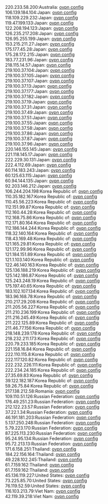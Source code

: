 220.233.58.200:Australia: [ovpn config](vpn/220_233_58_200.ovpn)  
106.139.184.104:Japan: [ovpn config](vpn/106_139_184_104.ovpn)  
118.109.229.232:Japan: [ovpn config](vpn/118_109_229_232.ovpn)  
119.47.199.133:Japan: [ovpn config](vpn/119_47_199_133.ovpn)  
122.208.194.123:Japan: [ovpn config](vpn/122_208_194_123.ovpn)  
126.235.217.208:Japan: [ovpn config](vpn/126_235_217_208.ovpn)  
126.95.255.199:Japan: [ovpn config](vpn/126_95_255_199.ovpn)  
153.215.211.27:Japan: [ovpn config](vpn/153_215_211_27.ovpn)  
175.177.45.28:Japan: [ovpn config](vpn/175_177_45_28.ovpn)  
175.28.172.215:Japan: [ovpn config](vpn/175_28_172_215.ovpn)  
183.77.231.96:Japan: [ovpn config](vpn/183_77_231_96.ovpn)  
218.115.14.57:Japan: [ovpn config](vpn/218_115_14_57.ovpn)  
219.100.37.104:Japan: [ovpn config](vpn/219_100_37_104.ovpn)  
219.100.37.105:Japan: [ovpn config](vpn/219_100_37_105.ovpn)  
219.100.37.107:Japan: [ovpn config](vpn/219_100_37_107.ovpn)  
219.100.37.13:Japan: [ovpn config](vpn/219_100_37_13.ovpn)  
219.100.37.177:Japan: [ovpn config](vpn/219_100_37_177.ovpn)  
219.100.37.182:Japan: [ovpn config](vpn/219_100_37_182.ovpn)  
219.100.37.19:Japan: [ovpn config](vpn/219_100_37_19.ovpn)  
219.100.37.31:Japan: [ovpn config](vpn/219_100_37_31.ovpn)  
219.100.37.49:Japan: [ovpn config](vpn/219_100_37_49.ovpn)  
219.100.37.51:Japan: [ovpn config](vpn/219_100_37_51.ovpn)  
219.100.37.55:Japan: [ovpn config](vpn/219_100_37_55.ovpn)  
219.100.37.58:Japan: [ovpn config](vpn/219_100_37_58.ovpn)  
219.100.37.86:Japan: [ovpn config](vpn/219_100_37_86.ovpn)  
219.100.37.87:Japan: [ovpn config](vpn/219_100_37_87.ovpn)  
219.100.37.96:Japan: [ovpn config](vpn/219_100_37_96.ovpn)  
220.146.155.145:Japan: [ovpn config](vpn/220_146_155_145.ovpn)  
221.118.145.17:Japan: [ovpn config](vpn/221_118_145_17.ovpn)  
222.229.30.131:Japan: [ovpn config](vpn/222_229_30_131.ovpn)  
222.4.112.69:Japan: [ovpn config](vpn/222_4_112_69.ovpn)  
60.114.183.243:Japan: [ovpn config](vpn/60_114_183_243.ovpn)  
60.125.63.115:Japan: [ovpn config](vpn/60_125_63_115.ovpn)  
60.94.144.135:Japan: [ovpn config](vpn/60_94_144_135.ovpn)  
92.203.146.212:Japan: [ovpn config](vpn/92_203_146_212.ovpn)  
106.244.204.198:Korea Republic of: [ovpn config](vpn/106_244_204_198.ovpn)  
110.35.182.167:Korea Republic of: [ovpn config](vpn/110_35_182_167.ovpn)  
110.45.56.223:Korea Republic of: [ovpn config](vpn/110_45_56_223.ovpn)  
112.151.99.87:Korea Republic of: [ovpn config](vpn/112_151_99_87.ovpn)  
112.160.44.28:Korea Republic of: [ovpn config](vpn/112_160_44_28.ovpn)  
112.168.75.86:Korea Republic of: [ovpn config](vpn/112_168_75_86.ovpn)  
112.171.80.164:Korea Republic of: [ovpn config](vpn/112_171_80_164.ovpn)  
112.186.144.244:Korea Republic of: [ovpn config](vpn/112_186_144_244.ovpn)  
118.32.140.164:Korea Republic of: [ovpn config](vpn/118_32_140_164.ovpn)  
118.43.169.48:Korea Republic of: [ovpn config](vpn/118_43_169_48.ovpn)  
121.165.29.81:Korea Republic of: [ovpn config](vpn/121_165_29_81.ovpn)  
121.172.99.96:Korea Republic of: [ovpn config](vpn/121_172_99_96.ovpn)  
121.184.151.89:Korea Republic of: [ovpn config](vpn/121_184_151_89.ovpn)  
121.1.103.140:Korea Republic of: [ovpn config](vpn/121_1_103_140.ovpn)  
122.46.140.163:Korea Republic of: [ovpn config](vpn/122_46_140_163.ovpn)  
125.136.188.219:Korea Republic of: [ovpn config](vpn/125_136_188_219.ovpn)  
125.142.186.87:Korea Republic of: [ovpn config](vpn/125_142_186_87.ovpn)  
125.243.248.19:Korea Republic of: [ovpn config](vpn/125_243_248_19.ovpn)  
175.197.40.65:Korea Republic of: [ovpn config](vpn/175_197_40_65.ovpn)  
183.102.107.134:Korea Republic of: [ovpn config](vpn/183_102_107_134.ovpn)  
183.96.168.78:Korea Republic of: [ovpn config](vpn/183_96_168_78.ovpn)  
210.217.29.208:Korea Republic of: [ovpn config](vpn/210_217_29_208.ovpn)  
211.205.56.227:Korea Republic of: [ovpn config](vpn/211_205_56_227.ovpn)  
211.210.236.199:Korea Republic of: [ovpn config](vpn/211_210_236_199.ovpn)  
211.216.245.49:Korea Republic of: [ovpn config](vpn/211_216_245_49.ovpn)  
211.222.125.89:Korea Republic of: [ovpn config](vpn/211_222_125_89.ovpn)  
211.46.77.156:Korea Republic of: [ovpn config](vpn/211_46_77_156.ovpn)  
218.148.239.178:Korea Republic of: [ovpn config](vpn/218_148_239_178.ovpn)  
218.232.211.173:Korea Republic of: [ovpn config](vpn/218_232_211_173.ovpn)  
220.79.233.185:Korea Republic of: [ovpn config](vpn/220_79_233_185.ovpn)  
221.158.16.84:Korea Republic of: [ovpn config](vpn/221_158_16_84.ovpn)  
222.110.115.8:Korea Republic of: [ovpn config](vpn/222_110_115_8.ovpn)  
222.117.120.82:Korea Republic of: [ovpn config](vpn/222_117_120_82.ovpn)  
222.232.226.111:Korea Republic of: [ovpn config](vpn/222_232_226_111.ovpn)  
222.234.24.185:Korea Republic of: [ovpn config](vpn/222_234_24_185.ovpn)  
27.35.69.83:Korea Republic of: [ovpn config](vpn/27_35_69_83.ovpn)  
39.122.182.187:Korea Republic of: [ovpn config](vpn/39_122_182_187.ovpn)  
59.26.75.84:Korea Republic of: [ovpn config](vpn/59_26_75_84.ovpn)  
217.138.212.58:Romania: [ovpn config](vpn/217_138_212_58.ovpn)  
109.110.51.126:Russian Federation: [ovpn config](vpn/109_110_51_126.ovpn)  
176.49.251.23:Russian Federation: [ovpn config](vpn/176_49_251_23.ovpn)  
212.122.23.57:Russian Federation: [ovpn config](vpn/212_122_23_57.ovpn)  
37.22.1.34:Russian Federation: [ovpn config](vpn/37_22_1_34.ovpn)  
46.191.181.203:Russian Federation: [ovpn config](vpn/46_191_181_203.ovpn)  
5.137.250.248:Russian Federation: [ovpn config](vpn/5_137_250_248.ovpn)  
5.79.223.170:Russian Federation: [ovpn config](vpn/5_79_223_170.ovpn)  
87.225.113.230:Russian Federation: [ovpn config](vpn/87_225_113_230.ovpn)  
95.24.95.134:Russian Federation: [ovpn config](vpn/95_24_95_134.ovpn)  
95.72.213.13:Russian Federation: [ovpn config](vpn/95_72_213_13.ovpn)  
171.6.158.251:Thailand: [ovpn config](vpn/171_6_158_251.ovpn)  
184.22.156.164:Thailand: [ovpn config](vpn/184_22_156_164.ovpn)  
49.228.102.245:Thailand: [ovpn config](vpn/49_228_102_245.ovpn)  
61.7.159.162:Thailand: [ovpn config](vpn/61_7_159_162.ovpn)  
61.7.159.162:Thailand: [ovpn config](vpn/61_7_159_162.ovpn)  
45.136.119.227:United States: [ovpn config](vpn/45_136_119_227.ovpn)  
73.225.85.70:United States: [ovpn config](vpn/73_225_85_70.ovpn)  
76.119.52.59:United States: [ovpn config](vpn/76_119_52_59.ovpn)  
116.103.213.79:Viet Nam: [ovpn config](vpn/116_103_213_79.ovpn)  
42.119.39.218:Viet Nam: [ovpn config](vpn/42_119_39_218.ovpn)  
